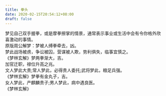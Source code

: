 ```yaml
---
title: 拳头
date: 2020-02-15T20:54:12+08:00
draft: false
---
```


梦见自己双手握拳，或是摩拳擦掌的情景，通常表示事业或生活中会有令你格外欣喜激动的事情。<br>
原版周公解梦：梦被人缚拳牵去，凶。<br>
梦此战场被虏，争讼被囚，营谋被人欺，势利俱失，临事宜慎之。<br>
《梦林玄解》梦两拳渐大，吉。<br>
加官迁职，禄位升高之兆。<br>
文人梦此大贵;常人梦此，必得贵人委托;武将梦此，粮足兵强。<br>
《梦林玄解》梦拳有金丸子，吉。<br>
女人梦此，产麒麟贵子;男人梦此，病中遇良医。<br>
 《梦林玄解》